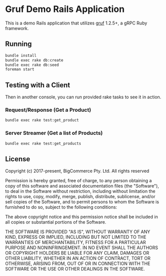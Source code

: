 # Gruf Demo Rails Application

This is a demo Rails application that utilizes [gruf](https://github.com/bigcommerce/gruf) 1.2.5+, a gRPC Ruby framework.

## Running

```bash
bundle install
bundle exec rake db:create
bundle exec rake db:seed
foreman start
``` 

## Testing with a Client

Then in another console, you can run provided rake tasks to see it in action.

### Request/Response (Get a Product)

```bash
bundle exec rake test:get_product
```

### Server Streamer (Get a list of Products)

```bash
bundle exec rake test:get_products
```

## License

Copyright (c) 2017-present, BigCommerce Pty. Ltd. All rights reserved 

Permission is hereby granted, free of charge, to any person obtaining a copy of this software and associated 
documentation files (the "Software"), to deal in the Software without restriction, including without limitation the 
rights to use, copy, modify, merge, publish, distribute, sublicense, and/or sell copies of the Software, and to permit 
persons to whom the Software is furnished to do so, subject to the following conditions:

The above copyright notice and this permission notice shall be included in all copies or substantial portions of the 
Software.

THE SOFTWARE IS PROVIDED "AS IS", WITHOUT WARRANTY OF ANY KIND, EXPRESS OR IMPLIED, INCLUDING BUT NOT LIMITED TO THE 
WARRANTIES OF MERCHANTABILITY, FITNESS FOR A PARTICULAR PURPOSE AND NONINFRINGEMENT. IN NO EVENT SHALL THE AUTHORS OR 
COPYRIGHT HOLDERS BE LIABLE FOR ANY CLAIM, DAMAGES OR OTHER LIABILITY, WHETHER IN AN ACTION OF CONTRACT, TORT OR 
OTHERWISE, ARISING FROM, OUT OF OR IN CONNECTION WITH THE SOFTWARE OR THE USE OR OTHER DEALINGS IN THE SOFTWARE.
